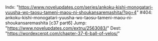 Indx: "https://www.novelupdates.com/series/ankoku-kishi-monogatari-yuusha-wo-taosu-tameni-maou-ni-shoukansaremashita/?pg=4"
#404: ankoku-kishi-monogatari-yuusha-wo-taosu-tameni-maou-ni-shoukansaremashita [c37 part6]
Jump: "https://www.novelupdates.com/extnu/2563083/"
Dest: "https://wordexcerpt.com/chapter-37-6-ball-of-velos/"